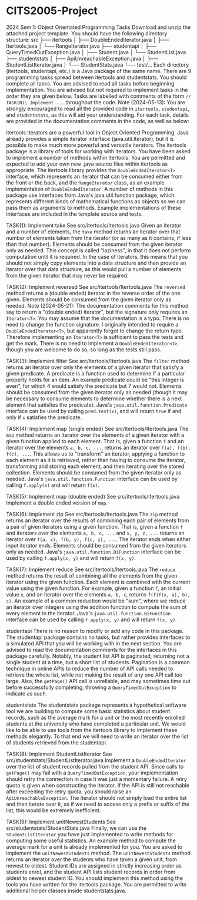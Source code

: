 # CITS2005-Project
2024 Sem 1: Object Orientated Programming 
Tasks
Download and unzip the attached project template. You should have the following directory structure:
src
├── itertools
│   ├── DoubleEndedIterator.java
│   ├── Itertools.java
│   └── RangeIterator.java
├── studentapi
│   ├── QueryTimedOutException.java
│   ├── Student.java
│   └── StudentList.java
├── studentstats
│   ├── ApiUnreachableException.java
│   ├── StudentListIterator.java
│   └── StudentStats.java
└── test/...
Each directory (itertools, studentapi, etc.) is a Java package of the same name. There are 9 programming tasks spread between itertools and studentstats. You should complete all tasks. You are advised to read all tasks before beginning implementation. You are advised but not required to implement tasks in the order they are given below.
Tasks are labelled with comments of the form `// TASK(N): Implement ...` throughout the code. Note (2024-05-13): You are strongly encouraged to read all the provided code in `itertools`, `studentapi`, and `studentstats`, as this will aid your understanding.
For each task, details are provided in the documentation comments in the code, as well as below:

itertools
Iterators are a powerful tool in Object Oriented Programming. Java already provides a simple iterator interface (java.util.Iterator), but it is possible to make much more powerful and versatile iterators. The itertools package is a library of tools for working with iterators. You have been asked to implement a number of methods within itertools. You are permitted and expected to add your own new .java source files within itertools as appropriate.
The itertools library provides the `DoubleEndedIterator<T>` interface, which represents an iterator that can be consumed either from the front or the back, and the `RangeIterator` class, as an example implementation of `DoubleEndedIterator`.
A number of methods in this package use interfaces from Java's java.util.function package, which represents different kinds of mathematical functions as objects so we can pass them as arguments to methods. Example implementations of these interfaces are included in the template source and tests.

TASK(1): Implement take
See src/itertools/Itertools.java
Given an iterator and a number of elements, the `take` method returns an iterator over that number of elements taken from the iterator (or as many as it contains, if less than that number).
Elements should be consumed from the given iterator only as needed.
This concept is called "laziness", in that it does not perform computation until it is required. In the case of iterators, this means that you should not simply copy elements into a data structure and then provide an iterator over that data structure, as this would pull a number of elements from the given iterator that may never be required.

TASK(2): Implement reversed
See src/itertools/Itertools.java
The `reversed` method returns a (double ended) iterator in the reverse order of the one given.
Elements should be consumed from the given iterator only as needed.
Note (2024-05-21): The documentation comments for this method say to return a "(double ended) iterator", but the signature only requires an `Iterator<T>`. You may assume that the documentation is a typo. There is no need to change the function signature. I originally intended to require a `DoubleEndedIterator<T>`, but apparently forgot to change the return type. Therefore implementing an `Iterator<T>` is sufficient to pass the tests and get the mark. There is no need to implement a `DoubleEndedIterator<T>`, though you are welcome to do so, so long as the tests still pass.

TASK(3): Implement filter
See src/itertools/Itertools.java
The `filter` method returns an iterator over only the elements of a given iterator that satisfy a given predicate. A predicate is a function used to determine if a particular property holds for an item. An example predicate could be "this integer is even", for which 4 would satisfy the predicate but 7 would not.
Elements should be consumed from the given iterator only as needed (though it may be necessary to consume elements to determine whether there is a next element that satisfies the predicate).
Java's `java.util.function.Predicate` interface can be used by calling `pred.test(x)`, and will return `true` if and only if `x` satisfies the predicate.

TASK(4): Implement map (single ended)
See src/itertools/Itertools.java
The `map` method returns an iterator over the elements of a given iterator with a given function applied to each element.
That is, given a function `f` and an iterator over the elements `a, b, c, ...`, returns an iterator over `f(a), f(b), f(c), ...`.
This allows us to "transform" an iterator, applying a function to each element as it is retrieved, rather than having to consume the iterator, transforming and storing each element, and then iterating over the stored collection.
Elements should be consumed from the given iterator only as needed.
Java's `java.util.function.Function` interface can be used by calling `f.apply(x)` and will return `f(x)`.

TASK(5): Implement map (double ended)
See src/itertools/Itertools.java
Implement a double ended version of `map`.

TASK(6): Implement zip
See src/itertools/Itertools.java
The `zip` method returns an iterator over the results of combining each pair of elements from a pair of given iterators using a given function.
That is, given a function `f` and iterators over the elements `a, b, c, ...` and `x, y, z, ...` returns an iterator over `f(a, x), f(b, y), f(c, z), ...`.
The iterator ends when either input iterator ends.
Elements should be consumed from the given iterators only as needed.
Java's `java.util.function.BiFunction` interface can be used by calling `f.apply(x, y)` and will return `f(x, y)`.

TASK(7): Implement reduce
See src/itertools/Itertools.java
The `reduce` method returns the result of combining all the elements from the given iterator using the given function.
Each element is combined with the current value using the given function.
For example, given a function `f`, an initial value `x`, and an iterator over the elements `a, b, c`, returns `f(f(f(x, a), b), c)`.
An example of a common reduction would be "sum", where we reduce an iterator over integers using the addition function to compute the sum of every element in the iterator.
Java's `java.util.function.BiFunction` interface can be used by calling `f.apply(x, y)` and will return `f(x, y)`.

studentapi
There is no reason to modify or add any code in this package.
The studentapi package contains no tasks, but rather provides interfaces to a simulated API that you will be working with in the next section. You are advised to read the documentation comments for the interfaces in this package carefully.
Notably, the student list API is paginated, returning not a single student at a time, but a short list of students. Pagination is a common technique in online APIs to reduce the number of API calls needed to retrieve the whole list, while not making the result of any one API call too large.
Also, the `getPage()` API call is unreliable, and may sometimes time out before successfully completing, throwing a `QueryTimedOutException` to indicate as such.

studentstats
The studentstats package represents a hypothetical software tool we are building to compute some basic statistics about student records, such as the average mark for a unit or the most recently enrolled students at the university who have completed a particular unit.
We would like to be able to use tools from the itertools library to implement these methods elegantly. To that end we will need to write an iterator over the list of students retrieved from the studentapi.

TASK(8): Implement StudentListIterator
See src/studentstats/StudentListIterator.java
Implement a `DoubleEndedIterator` over the list of student records pulled from the student API.
Since calls to `getPage()` may fail with a `QueryTimedOutException`, your implementation should retry the connection in case it was just a momentary failure. A retry quota is given when constructing the iterator. If the API is still not reachable after exceeding the retry quota, you should raise an `ApiUnreachableException`.
The iterator should not simply load the entire list and then iterate over it, as if we need to access only a prefix or suffix of the list, this would be extremely inefficient.

TASK(9): Implement unitNewestStudents
See src/studentstats/StudentStats.java
Finally, we can use the `StudentListIterator` you have just implemented to write methods for computing some useful statistics. An example method to compute the average mark for a unit is already implemented for you. You are asked to implement the `unitNewestStudents` method.
The `unitNewestStudents` method returns an iterator over the students who have taken a given unit, from newest to oldest. Student IDs are assigned in strictly increasing order as students enrol, and the student API lists student records in order from oldest to newest student ID.
You should implement this method using the tools you have written for the itertools package. You are permitted to write additional helper classes inside studentstats.java.
